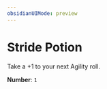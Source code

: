 ```yaml
---
obsidianUIMode: preview
---
```

# Stride Potion

Take a +1 to your next Agility roll.

**Number**: `1`